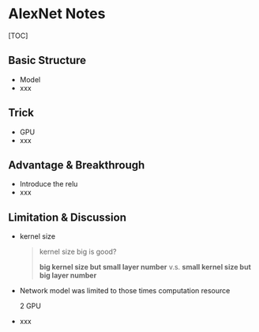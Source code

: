 # AlexNet Notes

[TOC]

## Basic Structure

* Model
* xxx



## Trick

* GPU
* xxx



## Advantage & Breakthrough

* Introduce the relu
* xxx



## Limitation & Discussion

* kernel size

  > kernel size big is good?
  >
  > **big kernel size but small layer number** v.s. **small kernel size but big layer number**

* Network model was limited to those times computation resource

  2 GPU

* xxx